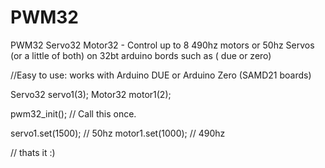 # PWM32

PWM32 Servo32 Motor32 - Control up to 8 490hz motors or 50hz Servos (or a little of both) on 32bt arduino bords such as ( due or zero)


//Easy to use:  works with Arduino DUE or Arduino Zero (SAMD21 boards)

Servo32 servo1(3);
Motor32 motor1(2);

pwm32_init(); // Call this once.

servo1.set(1500); // 50hz
motor1.set(1000); // 490hz

// thats it :)
	
